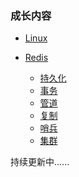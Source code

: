 


### 成长内容


* [Linux](/book/Linux%E5%9F%BA%E7%A1%80%E5%91%BD%E4%BB%A4.md)

* [Redis](/book/redis.md)
    * [持久化](/book/redis.md#rdb持久化)
    * [事务](/book/redis.md#redis事务)
    * [管道](/book/redis.md#redis管道)
    * [复制](/book/redis.md#redis复制)
    * [哨兵](/book/redis.md#redis哨兵sentinel)
    * [集群](/book/redis.md#redis集群) 

持续更新中......


<!-- <font size=10>我是尺寸</font> -->
<!-- <div id="gitment-container"></div> -->